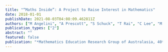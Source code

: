 ```yaml
---
title: "“Maths Inside”: A Project to Raise Interest in Mathematics"
date: 2018-01-01
publishDate: 2021-08-03T04:08:09.462811Z
authors: ["M Angelini", "A Prescott", "S Schuck", "T Rai", "C Lee", "M Coupland"]
publication_types: ["2"]
abstract: ""
featured: false
publication: "*Mathematics Education Research Group of Australasia, 40th Annual Conference*"
---
```


